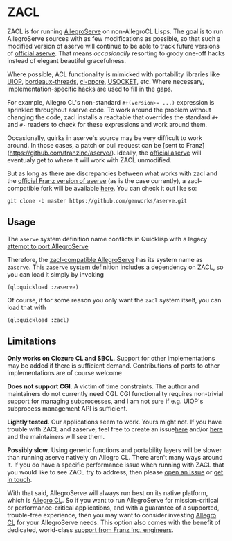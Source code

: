 # ZACL

ZACL is for running
[AllegroServe](https://github.com/franzinc/allegroserve/) on
non-AllegroCL Lisps. The goal is to run AllegroServe sources with as
few modifications as possible, so that such a modified version of
aserve will continue to be able to track future versions of [official
aserve](https://github.com/franzinc/allegroserve/). That means
*occasionally* resorting to grody one-off hacks instead of elegant
beautiful gracefulness. 

Where possible, ACL functionality is mimicked with portability
libraries like [UIOP](http://quickdocs.org/UIOP/),
[bordeaux-threads](http://quickdocs.org/bordeaux-threads/),
[cl-ppcre](http://weitz.de/cl-ppcre/),
[USOCKET](https://common-lisp.net/project/usocket/), etc. Where
necessary, implementation-specific hacks are used to fill in the gaps.

For example, Allegro CL's non-standard `#+(version>= ...)` expression
is sprinkled throughout aserve code. To work around the problem
without changing the code, zacl installs a readtable that overrides
the standard `#+` and `#-` readers to check for these expressions and
work around them.

Occasionally, quirks in aserve's source may be very difficult to work
around. In those cases, a patch or pull request can be [sent to Franz]
(https://github.com/franzinc/aserve/). Ideally, the [official
aserve](https://github.com/franzinc/aserve/) will eventualy get to
where it will work with ZACL unmodified.

But as long as there are discrepancies between what works with zacl
and the [official Franz version of
aserve](https://github.com/franzinc/aserve/) (as is the case
currently), a zacl-compatible fork will be available
[here](https://github.com/genworks/aserve/tree/zacl-compatible).  You
can check it out like so:

    git clone -b master https://github.com/genworks/aserve.git

## Usage

The `aserve` system definition name conflicts in Quicklisp with a
legacy [attempt to port
AllegroServe](https://sourceforge.net/p/portableaserve/git/ci/master/tree/)

Therefore, the [zacl-compatible
AllegroServe](https://github.com/genworks/aserve/tree/zacl-compatible)
has its system name as  `zaserve`. This `zaserve` system definition
includes a dependency on ZACL, so you can load it simply by invoking

    (ql:quickload :zaserve)

Of course, if for some reason you only want the `zacl` system itself,
you can load that with

    (ql:quickload :zacl)


## Limitations

**Only works on Clozure CL and SBCL**. Support for other
implementations may be added if there is sufficient
demand. Contributions of ports to other implementations are of course
welcome

**Does not support CGI**. A victim of time constraints. The author and
maintainers do not currently need CGI. CGI functionality requires
non-trivial support for managing subprocesses, and I am not sure if
e.g. UIOP's subprocess management API is sufficient.

**Lightly tested**. Our applications seem to work. Yours might not. If
you have trouble with ZACL and zaserve, feel free to create an
issue[here](https://gitlab.common-lisp.net/zbeane/zacl/issues) and/or
[here](https://github.com/genworks/aserve/tree/zacl-compatible) and
the maintainers will see them.

**Possibly slow**. Using generic functions and portability layers will
be slower than running aserve natively on Allegro CL. There aren't
many ways around it. If you do have a specific performance issue when
running with ZACL that you would like to see ZACL try to address, then
please [open an
Issue](https://gitlab.common-lisp.net/zbeane/zacl/issues) or [get in
touch](mailto:xach@xach.com).

With that said, AllegroServe will always run best on its native
platform, which is [Allegro
CL](https://franz.com/products/allegro-common-lisp/). So if you want
to run AllegroServe for mission-critical or performance-critical
applications, and with a guarantee of a supported, trouble-free
experience, then you may want to consider investing [Allegro
CL](https://franz.com/products/allegro-common-lisp/) for your
AllegroServe needs. This option also comes with the benefit of
dedicated, world-class [support from Franz
Inc. engineers](https://franz.com).


